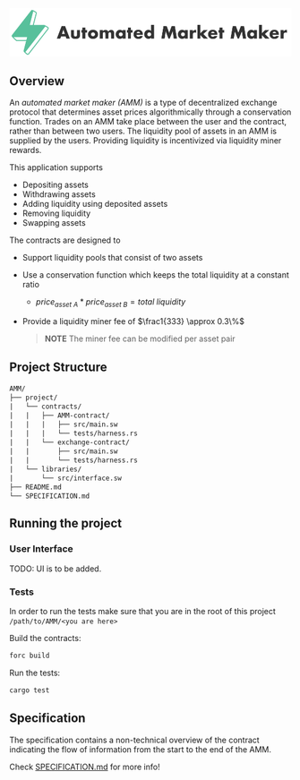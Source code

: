 <p align="center">
    <picture>
        <source media="(prefers-color-scheme: dark)" srcset=".docs/amm_logo-dark_theme.png">
        <img alt="automated market maker logo" width="600px" src=".docs/amm_logo-light_theme.png">
    </picture>
</p>

## Overview

An *automated market maker (AMM)* is a type of decentralized exchange protocol that determines asset prices algorithmically through a conservation function. Trades on an AMM take place between the user and the contract, rather than between two users. The liquidity pool of assets in an AMM is supplied by the users. Providing liquidity is incentivized via liquidity miner rewards. 

This application supports
- Depositing assets
- Withdrawing assets
- Adding liquidity using deposited assets
- Removing liquidity
- Swapping assets

The contracts are designed to
- Support liquidity pools that consist of two assets
- Use a conservation function which keeps the total liquidity at a constant ratio
    - $price_{asset\ A} * price_{asset\ B} = total\ liquidity$
- Provide a liquidity miner fee of $\frac1{333} \approx 0.3\%$

	> **NOTE** The miner fee can be modified per asset pair

## Project Structure

```
AMM/
├── project/
|   └── contracts/
|   |   ├── AMM-contract/
|   |   |   ├── src/main.sw
|   |   |   └── tests/harness.rs
|   |   └── exchange-contract/
|   |       ├── src/main.sw
|   |       └── tests/harness.rs
|   └── libraries/
|       └── src/interface.sw
├── README.md
└── SPECIFICATION.md
```

## Running the project

### User Interface

TODO: UI is to be added.

### Tests

In order to run the tests make sure that you are in the root of this project `/path/to/AMM/<you are here>`

Build the contracts:

```bash
forc build
```

Run the tests:

```bash
cargo test
```

## Specification

The specification contains a non-technical overview of the contract indicating the flow of information from the start to the end of the AMM.

Check [SPECIFICATION.md](./SPECIFICATION.md) for more info!
